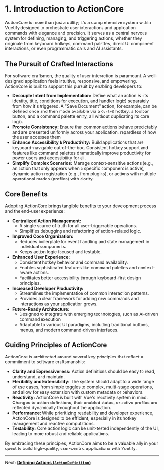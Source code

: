# 1. Introduction to ActionCore

ActionCore is more than just a utility; it's a comprehensive system within Vuetify designed to orchestrate user interactions and application commands with elegance and precision. It serves as a central nervous system for defining, managing, and triggering actions, whether they originate from keyboard hotkeys, command palettes, direct UI component interactions, or even programmatic calls and AI assistants.

## The Pursuit of Crafted Interactions

For software craftsmen, the quality of user interaction is paramount. A well-designed application feels intuitive, responsive, and empowering. ActionCore is built to support this pursuit by enabling developers to:

*   **Decouple Intent from Implementation:** Define what an action *is* (its identity, title, conditions for execution, and handler logic) separately from *how* it's triggered. A "Save Document" action, for example, can be defined once and then made available via a `Ctrl+S` hotkey, a toolbar button, and a command palette entry, all without duplicating its core logic.
*   **Promote Consistency:** Ensure that common actions behave predictably and are presented uniformly across your application, regardless of how the user accesses them.
*   **Enhance Accessibility & Productivity:** Build applications that are keyboard-navigable out-of-the-box. Consistent hotkey support and features like command palettes dramatically improve productivity for power users and accessibility for all.
*   **Simplify Complex Scenarios:** Manage context-sensitive actions (e.g., an action that only appears when a specific component is active), dynamic action registration (e.g., from plugins), or actions with multiple operational modes (profiles) with clarity.

## Core Benefits

Adopting ActionCore brings tangible benefits to your development process and the end-user experience:

*   **Centralized Action Management:**
    *   A single source of truth for all user-triggerable operations.
    *   Simplifies debugging and refactoring of action-related logic.
*   **Improved Code Organization:**
    *   Reduces boilerplate for event handling and state management in individual components.
    *   Keeps action logic focused and testable.
*   **Enhanced User Experience:**
    *   Consistent hotkey behavior and command availability.
    *   Enables sophisticated features like command palettes and context-aware actions.
    *   Facilitates better accessibility through keyboard-first design principles.
*   **Increased Developer Productivity:**
    *   Streamlines the implementation of common interaction patterns.
    *   Provides a clear framework for adding new commands and interactions as your application grows.
*   **Future-Ready Architecture:**
    *   Designed to integrate with emerging technologies, such as AI-driven command execution.
    *   Adaptable to various UI paradigms, including traditional buttons, menus, and modern command-driven interfaces.

## Guiding Principles of ActionCore

ActionCore is architected around several key principles that reflect a commitment to software craftsmanship:

*   **Clarity and Expressiveness:** Action definitions should be easy to read, understand, and maintain.
*   **Flexibility and Extensibility:** The system should adapt to a wide range of use cases, from simple toggles to complex, multi-stage operations, and allow for easy extension with custom metadata or behaviors.
*   **Reactivity:** ActionCore is built with Vue's reactivity system in mind. Changes to action definitions, their enabled states, or active profiles are reflected dynamically throughout the application.
*   **Performance:** While prioritizing readability and developer experience, ActionCore is designed to be efficient, especially in its hotkey management and reactive computations.
*   **Testability:** Core action logic can be unit-tested independently of the UI, leading to more robust and reliable applications.

By embracing these principles, ActionCore aims to be a valuable ally in your quest to build high-quality, user-centric applications with Vuetify.

---

Next: [**Defining Actions (`ActionDefinition`)**](./02-defining-actions.md)
